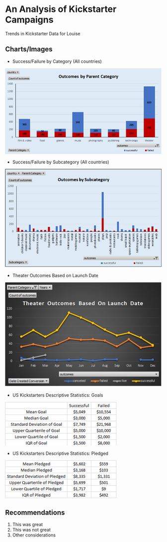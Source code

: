# An Analysis of Kickstarter Campaigns
Trends in Kickstarter Data for Louise

## Charts/Images
- Success/Failure by Category (All countries)

![](OutcomesbyParentCat.png)

- Success/Failure by Subcategory (All countries)

![](OutcomesbySubCat.png)

- Theater Outcomes Based on Launch Date

![](Theater%20Outcomes_LaunchDate.png)

- US Kickstarters Descriptive Statistics: Goals

![](US%20_SvsF_Goals.png)
  
- US Kickstarters Descriptive Statistics: Pledged

![](US_SvsF_Pledged.png)

## Recommendations
1. This was great
2. This was not great
3. Other considerations

